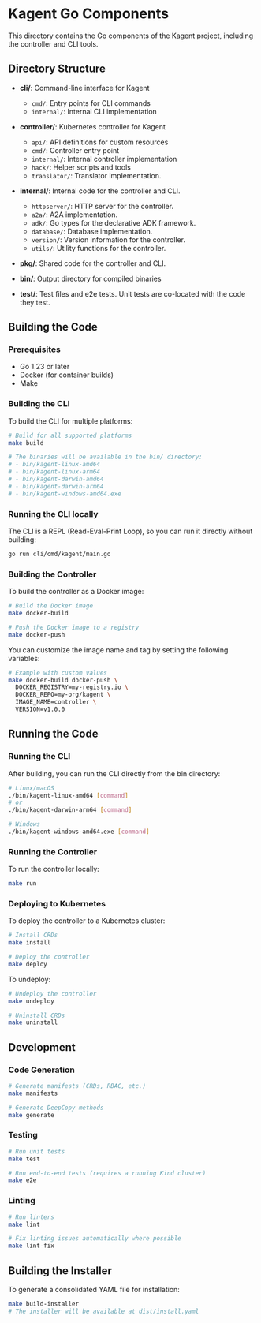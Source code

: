 # Kagent Go Components

This directory contains the Go components of the Kagent project, including the controller and CLI tools.

## Directory Structure


- **cli/**: Command-line interface for Kagent
  - `cmd/`: Entry points for CLI commands
  - `internal/`: Internal CLI implementation

- **controller/**: Kubernetes controller for Kagent
  - `api/`: API definitions for custom resources
  - `cmd/`: Controller entry point
  - `internal/`: Internal controller implementation
  - `hack/`: Helper scripts and tools
  - `translator/`: Translator implementation.

- **internal/**: Internal code for the controller and CLI.
  - `httpserver/`: HTTP server for the controller.
  - `a2a/`: A2A implementation.
  - `adk/`: Go types for the declarative ADK framework.
  - `database/`: Database implementation.
  - `version/`: Version information for the controller.
  - `utils/`: Utility functions for the controller.

- **pkg/**: Shared code for the controller and CLI.


- **bin/**: Output directory for compiled binaries

- **test/**: Test files and e2e tests. Unit tests are co-located with the code they test.


## Building the Code

### Prerequisites

- Go 1.23 or later
- Docker (for container builds)
- Make

### Building the CLI

To build the CLI for multiple platforms:

```bash
# Build for all supported platforms
make build

# The binaries will be available in the bin/ directory:
# - bin/kagent-linux-amd64
# - bin/kagent-linux-arm64
# - bin/kagent-darwin-amd64
# - bin/kagent-darwin-arm64
# - bin/kagent-windows-amd64.exe
```

### Running the CLI locally

The CLI is a REPL (Read-Eval-Print Loop), so you can run it directly without building:

```bash
go run cli/cmd/kagent/main.go
```

### Building the Controller

To build the controller as a Docker image:

```bash
# Build the Docker image
make docker-build

# Push the Docker image to a registry
make docker-push
```

You can customize the image name and tag by setting the following variables:

```bash
# Example with custom values
make docker-build docker-push \
  DOCKER_REGISTRY=my-registry.io \
  DOCKER_REPO=my-org/kagent \
  IMAGE_NAME=controller \
  VERSION=v1.0.0
```

## Running the Code

### Running the CLI

After building, you can run the CLI directly from the bin directory:

```bash
# Linux/macOS
./bin/kagent-linux-amd64 [command]
# or
./bin/kagent-darwin-arm64 [command]

# Windows
./bin/kagent-windows-amd64.exe [command]
```

### Running the Controller

To run the controller locally:

```bash
make run
```

### Deploying to Kubernetes

To deploy the controller to a Kubernetes cluster:

```bash
# Install CRDs
make install

# Deploy the controller
make deploy
```

To undeploy:

```bash
# Undeploy the controller
make undeploy

# Uninstall CRDs
make uninstall
```

## Development

### Code Generation

```bash
# Generate manifests (CRDs, RBAC, etc.)
make manifests

# Generate DeepCopy methods
make generate
```

### Testing

```bash
# Run unit tests
make test

# Run end-to-end tests (requires a running Kind cluster)
make e2e
```

### Linting

```bash
# Run linters
make lint

# Fix linting issues automatically where possible
make lint-fix
```

## Building the Installer

To generate a consolidated YAML file for installation:

```bash
make build-installer
# The installer will be available at dist/install.yaml
```
